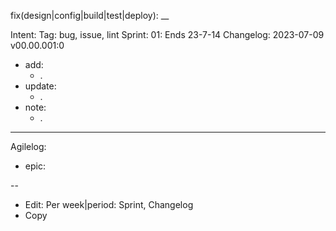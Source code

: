 fix(design|config|build|test|deploy): __

Intent:
Tag: bug, issue, lint
Sprint: 01: Ends 23-7-14
Changelog: 2023-07-09 v00.00.001:0

- add:
    - .
- update:
    - .
- note:
    - .

---
Agilelog:

- epic:

--

- Edit:
  Per week|period: Sprint, Changelog
- Copy
